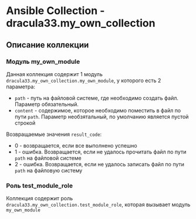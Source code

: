 # Ansible Collection - dracula33.my_own_collection

## Описание коллекции

### Модуль my_own_module

Данная коллекция содержит 1 модуль `dracula33.my_own_collection.my_own_module`, у которого есть 2 параметра:
- `path` - путь на файловой системе, где необходимо создать файл. Параметр обязательный.
- `content` - содержимое, которое необходимо поместить в файл по пути `path`. Параметр необзятальный, по умолчанию является пустой строкой

Возвращаемые значения `result_code`:
- 0 - возвращается, если все выполнено успешно
- 1 - ошибка. Возвращается, если не удалось прочитать файл по пути `path` на файловой системе
- 2 - ошибка. Возвращается, если не удалось записать файл по пути `path` на файловую систему

### Роль test_module_role

Коллекция содержит роль `dracula33.my_own_collection.test_module_role`, которая вызывает модуль `my_own_module`
